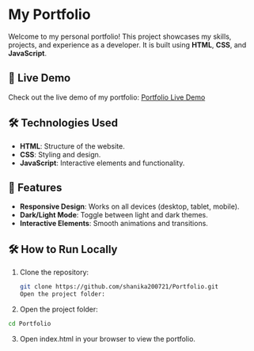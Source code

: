 # My Portfolio

Welcome to my personal portfolio! This project showcases my skills, projects, and experience as a developer. It is built using **HTML**, **CSS**, and **JavaScript**.

## 🚀 Live Demo
Check out the live demo of my portfolio: [Portfolio Live Demo](https://your-portfolio-link.com)

## 🛠️ Technologies Used
- **HTML**: Structure of the website.
- **CSS**: Styling and design.
- **JavaScript**: Interactive elements and functionality.


## 🎨 Features
- **Responsive Design**: Works on all devices (desktop, tablet, mobile).
- **Dark/Light Mode**: Toggle between light and dark themes.
- **Interactive Elements**: Smooth animations and transitions.

## 🛠️ How to Run Locally
1. Clone the repository:
   ```bash
   git clone https://github.com/shanika200721/Portfolio.git
   Open the project folder:
2. Open the project folder:
```bash
cd Portfolio
```
3. Open index.html in your browser to view the portfolio.

